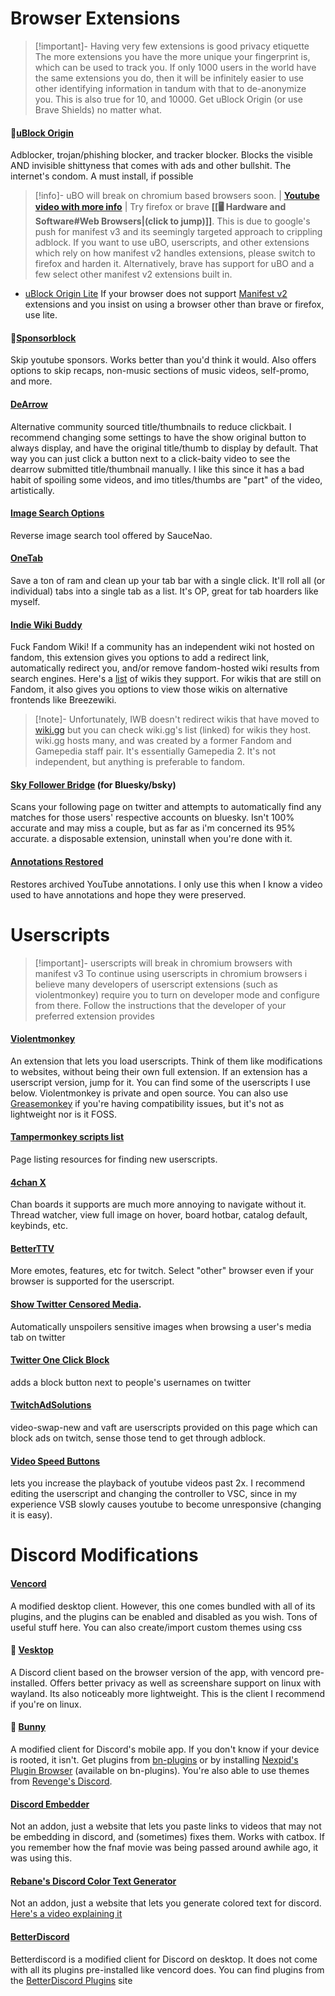 # Browser Extensions
>[!important]- Having very few extensions is good privacy etiquette
>The more extensions you have the more unique your fingerprint is, which can be used to track you. If only 1000 users in the world have the same extensions you do, then it will be infinitely easier to use other identifying information in tandum with that to de-anonymize you. This is also true for 10, and 10000. Get uBlock Origin (or use Brave Shields) no matter what.
#### 🌟[uBlock Origin](https://ublockorigin.com/)
Adblocker, trojan/phishing blocker, and tracker blocker. Blocks the visible AND invisible shittyness that comes with ads and other bullshit. The internet's condom. A must install, if possible
> [!info]- uBO will break on chromium based browsers soon. | **[Youtube video with more info](https://youtu.be/nmO5dvn8jN0)** | Try firefox or brave **[[🖥️ Hardware and Software#Web Browsers|(click to jump)]]**.
> This is due to google's push for manifest v3 and its seemingly targeted approach to crippling adblock. If you want to use uBO, userscripts, and other extensions which rely on how manifest v2 handles extensions, please switch to firefox and harden it. Alternatively, brave has support for uBO and a few select other manifest v2 extensions built in.
* [uBlock Origin Lite](https://chromewebstore.google.com/detail/ublock-origin-lite/ddkjiahejlhfcafbddmgiahcphecmpfh) If your browser does not support [Manifest v2](https://youtu.be/nmO5dvn8jN0) extensions and you insist on using a browser other than brave or firefox, use lite.
#### 🌟[Sponsorblock](https://sponsor.ajay.app/)
Skip youtube sponsors. Works better than you'd think it would. Also offers options to skip recaps, non-music sections of music videos, self-promo, and more.
#### [DeArrow](https://dearrow.ajay.app/)
Alternative community sourced title/thumbnails to reduce clickbait. I recommend changing some settings to have the show original button to always display, and have the original title/thumb to display by default. That way you can just click a button next to a click-baity video to see the dearrow submitted title/thumbnail manually. I like this since it has a bad habit of spoiling some videos, and imo titles/thumbs are "part" of the video, artistically.
#### [Image Search Options](https://saucenao.com/tools/)
Reverse image search tool offered by SauceNao.
#### [OneTab](https://www.one-tab.com/) 
Save a ton of ram and clean up your tab bar with a single click. It'll roll all (or individual) tabs into a single tab as a list. It's OP, great for tab hoarders like myself.
#### [Indie Wiki Buddy](https://getindie.wiki/) 
Fuck Fandom Wiki! If a community has an independent wiki not hosted on fandom, this extension gives you options to add a redirect link, automatically redirect you, and/or remove fandom-hosted wiki results from search engines. Here's a [list](https://getindie.wiki/listings/) of wikis they support. For wikis that are still on Fandom, it also gives you options to view those wikis on alternative frontends like Breezewiki.
>[!note]- Unfortunately, IWB doesn't redirect wikis that have moved to [wiki.gg](https://wiki.gg/wikis/)
>but you can check wiki.gg's list (linked) for wikis they host. wiki.gg hosts many, and was created by a former Fandom and Gamepedia staff pair. It's essentially Gamepedia 2. It's not independent, but anything is preferable to fandom.
#### [Sky Follower Bridge](https://github.com/kawamataryo/sky-follower-bridge) (for Bluesky/bsky)
Scans your following page on twitter and attempts to automatically find any matches for those users' respective accounts on bluesky. Isn't 100% accurate and may miss a couple, but as far as i'm concerned its 95% accurate. a disposable extension, uninstall when you're done with it.
#### [Annotations Restored](https://github.com/isaackd/AnnotationsRestored)
Restores archived YouTube annotations. I only use this when I know a video used to have annotations and hope they were preserved.

# Userscripts
>[!important]- userscripts will break in chromium browsers with manifest v3
> To continue using userscripts in chromium browsers i believe many developers of userscript extensions (such as violentmonkey) require you to turn on developer mode and configure from there. Follow the instructions that the developer of your preferred extension provides
#### [Violentmonkey](https://violentmonkey.github.io/) 
An extension that lets you load userscripts. Think of them like modifications to websites, without being their own full extension. If an extension has a userscript version, jump for it. You can find some of the userscripts I use below. Violentmonkey is private and open source. You can also use [Greasemonkey](https://www.greasespot.net/) if you're having compatibility issues, but it's not as lightweight nor is it FOSS.
#### [Tampermonkey scripts list](https://www.tampermonkey.net/scripts.php)
Page listing resources for finding new userscripts.
#### [4chan X](https://www.4chan-x.net/) 
Chan boards it supports are much more annoying to navigate without it. Thread watcher, view full image on hover, board hotbar, catalog default, keybinds, etc.
#### [BetterTTV](https://betterttv.com/) 
More emotes, features, etc for twitch. Select "other" browser even if your browser is supported for the userscript.
#### [Show Twitter Censored Media](https://greasyfork.org/en/scripts/491744-show-twitter-censored-media). 
Automatically unspoilers sensitive images when browsing a user's media tab on twitter
#### [Twitter One Click Block](https://greasyfork.org/en/scripts/482477-one-click-copy-link-button-for-twitter-x) 
adds a block button next to people's usernames on twitter
#### [TwitchAdSolutions](https://github.com/pixeltris/TwitchAdSolutions?tab=readme-ov-file) 
video-swap-new and vaft are userscripts provided on this page which can block ads on twitch, sense those tend to get through adblock.
#### [Video Speed Buttons](https://greasyfork.org/en/scripts/30506-video-speed-buttons) 
lets you increase the playback of youtube videos past 2x. I recommend editing the userscript and changing the controller to VSC, since in my experience VSB slowly causes youtube to become unresponsive (changing it is easy).
# Discord Modifications
#### [Vencord](https://vencord.dev/) 
A modified desktop client. However, this one comes bundled with all of its plugins, and the plugins can be enabled and disabled as you wish. Tons of useful stuff here. You can also create/import custom themes using css
#### 🌟 [Vesktop](https://github.com/Vencord/Vesktop)
A Discord client based on the browser version of the app, with vencord pre-installed. Offers better privacy as well as screenshare support on linux with wayland. Its also noticeably more lightweight. This is the client I recommend if you're on linux.
#### 🌟 [Bunny](https://github.com/pyoncord/Bunny)
A modified client for Discord's mobile app. If you don't know if your device is rooted, it isn't. Get plugins from [bn-plugins](https://bn-plugins.github.io/vd-web/) or by installing [Nexpid's Plugin Browser](https://bn-plugins.github.io/vd-proxy/vendetta.nexpid.xyz/plugin-browser/) (available on bn-plugins). You're also able to use themes from [Revenge's Discord](https://discord.com/invite/ddcQf3s2Uq).
#### [Discord Embedder](https://discord.nfp.is/) 
Not an addon, just a website that lets you paste links to videos that may not be embedding in discord, and (sometimes) fixes them. Works with catbox. If you remember how the fnaf movie was being passed around awhile ago, it was using this.
#### [Rebane's Discord Color Text Generator](https://rebane2001.com/discord-colored-text-generator/) 
Not an addon, just a website that lets you generate colored text for discord. [Here's a video explaining it](https://www.youtube.com/watch?v=VtdOJCEIpvQ)
#### [BetterDiscord](https://betterdiscord.app/) 
Betterdiscord is a modified client for Discord on desktop. It does not come with all its plugins pre-installed like vencord does. You can find plugins from the [BetterDiscord Plugins](https://betterdiscord.app/plugins) site